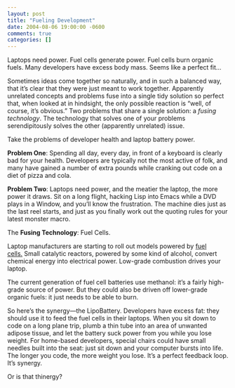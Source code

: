 ```yaml
---
layout: post
title: "Fueling Development"
date: 2004-08-06 19:00:00 -0600
comments: true
categories: []
---
```


Laptops need power. Fuel cells generate power. Fuel cells burn organic
fuels. Many developers have excess body mass. Seems like a perfect
fit…


Sometimes ideas come together so naturally, and in such a balanced
way, that it’s clear that they were just meant to work
together. Apparently unrelated concepts and problems fuse into a
single tidy solution so perfect that, when looked at in hindsight, the
only possible reaction is “well, of course, it’s obvious.” Two
problems that share a single solution: a _fusing technology_. The
technology that solves one of your problems serendipitously solves the
other (apparently unrelated) issue.


Take the problems of developer health and laptop battery power.


**Problem One**: Spending all day, every day, in front of a keyboard
is clearly bad for your health. Developers are typically not the
most active of folk, and many have gained a number of extra pounds
while cranking out code on a diet of pizza and cola.


**Problem Two**: Laptops need power, and the meatier the laptop, the
more power it draws. Sit on a long flight, hacking Lisp into Emacs
while a DVD plays in a Window, and you’ll know the frustration. The
machine dies just as the last reel starts, and just as you finally
work out the quoting rules for your latest monster macro.


The **Fusing Technology**: Fuel Cells.


Laptop manufacturers are starting to roll out models powered by <a
href="http://news.bbc.co.uk/2/hi/technology/3031870.stm">fuel
cells.</a> Small catalytic reactors, powered by some kind of alcohol,
convert chemical energy into electrical power. Low-grade combustion
drives your laptop.


The current generation of fuel cell batteries use methanol: it’s a
fairly high-grade source of power. But they could also be driven off
lower-grade organic fuels: it just needs to be able to burn.


So here’s the synergy—the LipoBattery. Developers have excess fat:
they should use it to feed the fuel cells in their laptops. When you
sit down to code on a long plane trip, plumb a thin tube into an area
of unwanted adipose tissue, and let the battery suck power from you
while you lose weight. For home-based developers, special chairs could
have small needles built into the seat: just sit down and your
computer bursts into life. The longer you code, the more weight you
lose. It’s a perfect feedback loop. It’s synergy.


Or is that thinergy?

